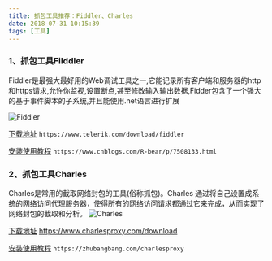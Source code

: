 ```yaml
---
title: 抓包工具推荐：Fiddler、Charles
date: 2018-07-31 10:15:39
tags: [工具]
---
```


### 1、抓包工具Filddler

Fiddler是最强大最好用的Web调试工具之一,它能记录所有客户端和服务器的http和https请求,允许你监视,设置断点,甚至修改输入输出数据,Fidder包含了一个强大的基于事件脚本的子系统,并且能使用.net语言进行扩展

![Fiddler][fiddler_img_url]

[下载地址][fiddler_url] `https://www.telerik.com/download/fiddler`

[安装使用教程][fiddler_help_url] `https://www.cnblogs.com/R-bear/p/7508133.html`

<!-- more -->

### 2、抓包工具Charles

Charles是常用的截取网络封包的工具(俗称抓包)。Charles 通过将自己设置成系统的网络访问代理服务器，使得所有的网络访问请求都通过它来完成，从而实现了网络封包的截取和分析。 
![Charles][charles_img_url]

[下载地址][charles_url] https://www.charlesproxy.com/download

[安装使用教程][charles_help_url] `https://zhubangbang.com/charlesproxy`



[fiddler_url]:https://www.telerik.com/download/fiddler
[fiddler_img_url]:https://d585tldpucybw.cloudfront.net/sfimages/default-source/productsimages/fiddler/companion-tools.png?sfvrsn=eb081752_2
[fiddler_help_url]:https://www.cnblogs.com/R-bear/p/7508133.html
[charles_img_url]:https://www.charlesproxy.com/assets/sm/upload/e8/jh/mj/ox/charles-windows.png
[charles_url]:https://www.charlesproxy.com/download
[charles_help_url]:https://zhubangbang.com/charlesproxy